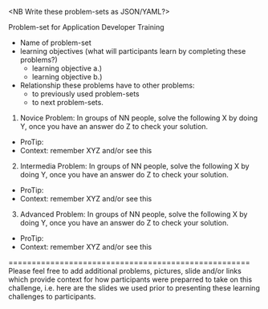 <NB Write these problem-sets as JSON/YAML?>

Problem-set for Application Developer Training
 * Name of problem-set
 * learning objectives (what will participants learn by completing these problems?)
   * learning objective a.) 
   * learning objective b.) 
 * Relationship these problems have to other problems:
   * <link> to previously used problem-sets
   * <link> to next problem-sets.

1. Novice Problem: In groups of NN people, solve the following X by doing Y, once you have an answer do Z to check your solution.
 * ProTip: 
 * Context: remember XYZ and/or see this <link>

2. Intermedia Problem: In groups of NN people, solve the following X by doing Y, once you have an answer do Z to check your solution.
 * ProTip:
 * Context: remember XYZ and/or see this <link>

3. Advanced Problem: In groups of NN people, solve the following X by doing Y, once you have an answer do Z to check your solution.
 * ProTip:
* Context: remember XYZ and/or see this <link>

====================================================
Please feel free to add additional problems, pictures, slide and/or links which provide context for how participants were preparred to take on this challenge, i.e. here are the slides we used prior to presenting these learning challenges to participants.
 

